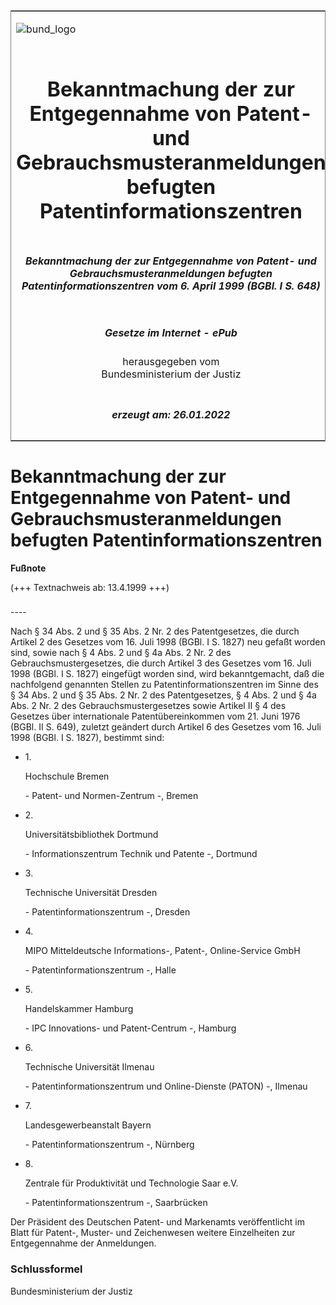 <span id="DECKBLATT.html"></span>

<table border="0" frame="border" width="100%">

<tr valign="top">

<td align="left">

![bund\_logo](BfJ_2021_Web_de_de.gif)

</td>

<td align="right">

 

</td>

</tr>

<tr align="center" valign="middle">

<td colspan="2">

# Bekanntmachung der zur Entgegennahme von Patent- und Gebrauchsmusteranmeldungen befugten Patentinformationszentren

</td>

</tr>

<tr align="center" valign="middle">

<td colspan="2">

##### Bekanntmachung der zur Entgegennahme von Patent- und Gebrauchsmusteranmeldungen befugten Patentinformationszentren vom 6. April 1999 (BGBl. I S. 648)

</td>

</tr>

<tr align="center" valign="middle">

<td colspan="2">

  
  

##### Gesetze im Internet - ePub  
  
herausgegeben vom  
Bundesministerium der Justiz

</td>

</tr>

<tr align="center" valign="bottom">

<td colspan="2">

  
  

##### erzeugt am: 26.01.2022

</td>

</tr>

</table>

<span id="BJNR064800999.html"></span>

# Bekanntmachung der zur Entgegennahme von Patent- und Gebrauchsmusteranmeldungen befugten Patentinformationszentren

<div>

  
**Fußnote**

<div class="jnhtml">

<div>

<div class="jurAbsatz">

(+++ Textnachweis ab: 13.4.1999 +++)

</div>

</div>

</div>

</div>

<span id="BJNR064800999BJNE000100308.html"></span>

###   
\----

<div>

<div class="jnhtml">

<div>

<div class="jurAbsatz">

Nach § 34 Abs. 2 und § 35 Abs. 2 Nr. 2 des Patentgesetzes, die durch
Artikel 2 des Gesetzes vom 16. Juli 1998 (BGBl. I S. 1827) neu gefaßt
worden sind, sowie nach § 4 Abs. 2 und § 4a Abs. 2 Nr. 2 des
Gebrauchsmustergesetzes, die durch Artikel 3 des Gesetzes vom 16. Juli
1998 (BGBl. I S. 1827) eingefügt worden sind, wird bekanntgemacht, daß
die nachfolgend genannten Stellen zu Patentinformationszentren im Sinne
des § 34 Abs. 2 und § 35 Abs. 2 Nr. 2 des Patentgesetzes, § 4 Abs. 2 und
§ 4a Abs. 2 Nr. 2 des Gebrauchsmustergesetzes sowie Artikel II § 4 des
Gesetzes über internationale Patentübereinkommen vom 21. Juni 1976
(BGBl. II S. 649), zuletzt geändert durch Artikel 6 des Gesetzes vom 16.
Juli 1998 (BGBl. I S. 1827), bestimmt sind:

  - 1\.
    
    <div style="">
    
    Hochschule Bremen
    
    </div>
    
    <div style="">
    
    \- Patent- und Normen-Zentrum -, Bremen
    
    </div>

  - 2\.
    
    <div style="">
    
    Universitätsbibliothek Dortmund
    
    </div>
    
    <div style="">
    
    \- Informationszentrum Technik und Patente -, Dortmund
    
    </div>

  - 3\.
    
    <div style="">
    
    Technische Universität Dresden
    
    </div>
    
    <div style="">
    
    \- Patentinformationszentrum -, Dresden
    
    </div>

  - 4\.
    
    <div style="">
    
    MIPO Mitteldeutsche Informations-, Patent-, Online-Service GmbH
    
    </div>
    
    <div style="">
    
    \- Patentinformationszentrum -, Halle
    
    </div>

  - 5\.
    
    <div style="">
    
    Handelskammer Hamburg
    
    </div>
    
    <div style="">
    
    \- IPC Innovations- und Patent-Centrum -, Hamburg
    
    </div>

  - 6\.
    
    <div style="">
    
    Technische Universität Ilmenau
    
    </div>
    
    <div style="">
    
    \- Patentinformationszentrum und Online-Dienste (PATON) -, Ilmenau
    
    </div>

  - 7\.
    
    <div style="">
    
    Landesgewerbeanstalt Bayern
    
    </div>
    
    <div style="">
    
    \- Patentinformationszentrum -, Nürnberg
    
    </div>

  - 8\.
    
    <div style="">
    
    Zentrale für Produktivität und Technologie Saar e.V.
    
    </div>
    
    <div style="">
    
    \- Patentinformationszentrum -, Saarbrücken
    
    </div>

Der Präsident des Deutschen Patent- und Markenamts veröffentlicht im
Blatt für Patent-, Muster- und Zeichenwesen weitere Einzelheiten zur
Entgegennahme der Anmeldungen.

</div>

</div>

</div>

</div>

<span id="BJNR064800999BJNE000200308.html"></span>

### Schlussformel  

<div>

<div class="jnhtml">

<div>

<div class="jurAbsatz">

Bundesministerium der Justiz

</div>

</div>

</div>

</div>
